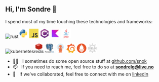 ## Hi, I'm Sondre 👋

I spend most of my time touching these technologies and frameworks:

<img src="https://rustacean.net/assets/rustacean-flat-happy.svg" alt="rust" width="30" height="30"/><img src="https://raw.githubusercontent.com/devicons/devicon/master/icons/python/python-original.svg" alt="python" width="30" height="30"/>
<img src="https://raw.githubusercontent.com/devicons/devicon/master/icons/javascript/javascript-original.svg" alt="javascript" width="30" height="30"/>
<img src="https://raw.githubusercontent.com/devicons/devicon/master/icons/csharp/csharp-original.svg" alt="csharp" width="30" height="30"/>
<img src="https://raw.githubusercontent.com/devicons/devicon/master/icons/kotlin/kotlin-original.svg" alt="kotlin" width="30" height="30"/>
<img src="https://raw.githubusercontent.com/devicons/devicon/master/icons/java/java-original-wordmark.svg" alt="java" width="30" height="30"/>



<img src="https://www.vectorlogo.zone/logos/kubernetes/kubernetes-icon.svg" alt="kubernetes" width="30" height="30"/><img src="https://raw.githubusercontent.com/devicons/devicon/master/icons/redis/redis-original-wordmark.svg" alt="redis" width="30" height="30"/>
<img src="https://raw.githubusercontent.com/devicons/devicon/master/icons/postgresql/postgresql-original-wordmark.svg" alt="postgresql" width="30" height="30"/>
<img src="https://raw.githubusercontent.com/devicons/devicon/master/icons/argocd/argocd-original.svg" alt="argocd" width="30" height="30"/>
<img src="https://raw.githubusercontent.com/devicons/devicon/master/icons/grafana/grafana-original.svg" alt="grafana" width="30" height="30"/>
<img src="https://raw.githubusercontent.com/devicons/devicon/master/icons/prometheus/prometheus-original.svg" alt="prometheus" width="30" height="30"/>
<img src="https://raw.githubusercontent.com/devicons/devicon/master/icons/helm/helm-line.svg" alt="helm" width="30" height="30"/>

- 👨‍💻  &nbsp; I sometimes do some open source stuff at [github.com/snok](https://github.com/snok)
- 📫  &nbsp; If you need to reach me, feel free to do so at **sondrelg@live.no**
- 🤝  &nbsp; If we've collaborated, feel free to connect with me on [linkedin](https://linkedin.com/in/sondregundersen)



